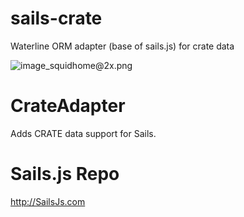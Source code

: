 sails-crate
===============

Waterline ORM adapter (base of sails.js) for crate data 


![image_squidhome@2x.png](http://i.imgur.com/RIvu9.png) 

# CrateAdapter

Adds CRATE data support for Sails.

# Sails.js Repo
http://SailsJs.com
